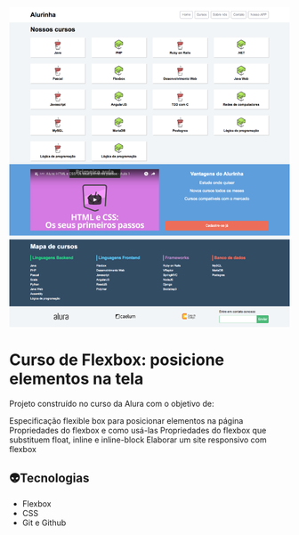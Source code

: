![preview](./layouts/alurinha-layout-desktop.png)

# Curso de Flexbox: posicione elementos na tela

Projeto construído no curso da Alura com o objetivo de:

Especificação flexible box para posicionar elementos na página
Propriedades do flexbox e como usá-las
Propriedades do flexbox que substituem float, inline e inline-block
Elaborar um site responsivo com flexbox

## :alien:Tecnologias
- Flexbox
- CSS
- Git e Github
